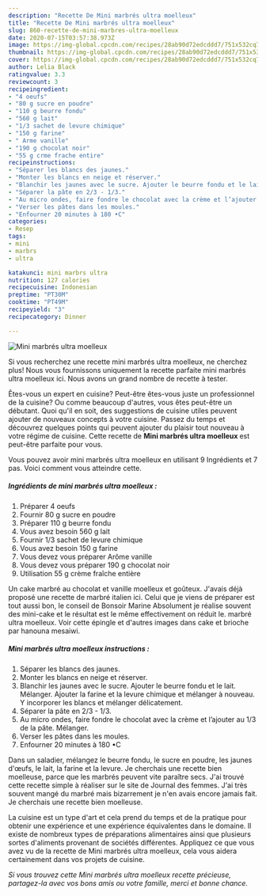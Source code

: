 ```yaml
---
description: "Recette De Mini marbrés ultra moelleux"
title: "Recette De Mini marbrés ultra moelleux"
slug: 860-recette-de-mini-marbres-ultra-moelleux
date: 2020-07-15T03:57:38.973Z
image: https://img-global.cpcdn.com/recipes/28ab90d72edcddd7/751x532cq70/mini-marbres-ultra-moelleux-photo-principale-de-la-recette.jpg
thumbnail: https://img-global.cpcdn.com/recipes/28ab90d72edcddd7/751x532cq70/mini-marbres-ultra-moelleux-photo-principale-de-la-recette.jpg
cover: https://img-global.cpcdn.com/recipes/28ab90d72edcddd7/751x532cq70/mini-marbres-ultra-moelleux-photo-principale-de-la-recette.jpg
author: Lelia Black
ratingvalue: 3.3
reviewcount: 3
recipeingredient:
- "4 oeufs"
- "80 g sucre en poudre"
- "110 g beurre fondu"
- "560 g lait"
- "1/3 sachet de levure chimique"
- "150 g farine"
- " Arme vanille"
- "190 g chocolat noir"
- "55 g crme frache entire"
recipeinstructions:
- "Séparer les blancs des jaunes."
- "Monter les blancs en neige et réserver."
- "Blanchir les jaunes avec le sucre. Ajouter le beurre fondu et le lait. Mélanger. Ajouter la farine et la levure chimique et mélanger à nouveau. Y incorporer les blancs et mélanger délicatement."
- "Séparer la pâte en 2/3 - 1/3."
- "Au micro ondes, faire fondre le chocolat avec la crème et l’ajouter au 1/3 de la pâte. Mélanger."
- "Verser les pâtes dans les moules."
- "Enfourner 20 minutes à 180 •C"
categories:
- Resep
tags:
- mini
- marbrs
- ultra

katakunci: mini marbrs ultra 
nutrition: 127 calories
recipecuisine: Indonesian
preptime: "PT30M"
cooktime: "PT49M"
recipeyield: "3"
recipecategory: Dinner

---
```



![Mini marbrés ultra moelleux](https://img-global.cpcdn.com/recipes/28ab90d72edcddd7/751x532cq70/mini-marbres-ultra-moelleux-photo-principale-de-la-recette.jpg)

Si vous recherchez une recette mini marbrés ultra moelleux, ne cherchez plus! Nous vous fournissons uniquement la recette parfaite mini marbrés ultra moelleux ici. Nous avons un grand nombre de recette à tester.

Êtes-vous un expert en cuisine? Peut-être êtes-vous juste un professionnel de la cuisine? Ou comme beaucoup d'autres, vous êtes peut-être un débutant. Quoi qu'il en soit, des suggestions de cuisine utiles peuvent ajouter de nouveaux concepts à votre cuisine. Passez du temps et découvrez quelques points qui peuvent ajouter du plaisir tout nouveau à votre régime de cuisine. Cette recette de <strong> Mini marbrés ultra moelleux </strong> est peut-être parfaite pour vous.

<!--inarticleads1-->

Vous pouvez avoir mini marbrés ultra moelleux en utilisant 9 Ingrédients et 7 pas. Voici comment vous atteindre cette.

##### Ingrédients de mini marbrés ultra moelleux :

1. Préparer 4 oeufs
1. Fournir 80 g sucre en poudre
1. Préparer 110 g beurre fondu
1. Vous avez besoin 560 g lait
1. Fournir 1/3 sachet de levure chimique
1. Vous avez besoin 150 g farine
1. Vous devez vous préparer  Arôme vanille
1. Vous devez vous préparer 190 g chocolat noir
1. Utilisation 55 g crème fraîche entière


Un cake marbré au chocolat et vanille moelleux et goûteux. J&#39;avais déjà proposé une recette de marbré italien ici. Celui que je viens de préparer est tout aussi bon, le conseil de Bonsoir Marine Absolument je réalise souvent des mini-cake et le résultat est le même effectivement on réduit le. marbré ultra moelleux. Voir cette épingle et d&#39;autres images dans cake et brioche par hanouna mesaiwi. 

<!--inarticleads2-->

##### Mini marbrés ultra moelleux instructions :

1. Séparer les blancs des jaunes.
1. Monter les blancs en neige et réserver.
1. Blanchir les jaunes avec le sucre. Ajouter le beurre fondu et le lait. Mélanger. Ajouter la farine et la levure chimique et mélanger à nouveau. Y incorporer les blancs et mélanger délicatement.
1. Séparer la pâte en 2/3 - 1/3.
1. Au micro ondes, faire fondre le chocolat avec la crème et l’ajouter au 1/3 de la pâte. Mélanger.
1. Verser les pâtes dans les moules.
1. Enfourner 20 minutes à 180 •C


Dans un saladier, mélangez le beurre fondu, le sucre en poudre, les jaunes d&#39;œufs, le lait, la farine et la levure. Je cherchais une recette bien moelleuse, parce que les marbrés peuvent vite paraître secs. J&#39;ai trouvé cette recette simple à réaliser sur le site de Journal des femmes. J&#39;ai très souvent mangé du marbré mais bizarrement je n&#39;en avais encore jamais fait. Je cherchais une recette bien moelleuse. 

<!--inarticleads1-->

<p>
La cuisine est un type d'art et cela prend du temps et de la pratique pour obtenir une expérience et une expérience équivalentes dans le domaine. Il existe de nombreux types de préparations alimentaires ainsi que plusieurs sortes d'aliments provenant de sociétés différentes. Appliquez ce que vous avez vu de la recette de Mini marbrés ultra moelleux, cela vous aidera certainement dans vos projets de cuisine.
</p>

<p>
<i>Si vous trouvez cette Mini marbrés ultra moelleux recette précieuse, partagez-la avec vos bons amis ou votre famille, merci et bonne chance.</i>
</p>
